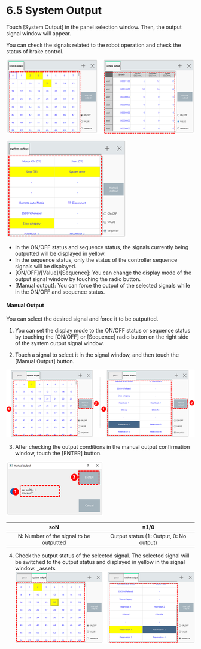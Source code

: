# 6.5    System Output

Touch \[System Output\] in the panel selection window. Then, the output signal window will appear.

You can check the signals related to the robot operation and check the status of brake control.



![Figure 37 System Output - ON/OFF Status \(Left\) / Value Status \(Right\)](../_assets/image%20%28451%29.png)

![Figure 38 System Output &#x2013; Sequence Status](../_assets/image%20%28416%29.png)

* In the ON/OFF status and sequence status, the signals currently being outputted will be displayed in yellow.
* In the sequence status, only the status of the controller sequence signals will be displayed.
* \[ON/OFF\]/\[Value\]/\[Sequence\]: You can change the display mode of the output signal window by touching the radio button.
* \[Manual output\]: You can force the output of the selected signals while in the ON/OFF and sequence status.



#### Manual Output

You can select the desired signal and force it to be outputted.

1.	You can set the display mode to the ON/OFF status or sequence status by touching the \[ON/OFF\] or \[Sequence\] radio button on the right side of the system output signal window. 

2.	Touch a signal to select it in the signal window, and then touch the \[Manual Output\] button.

![](../_assets/image%20%28446%29.png)

3.	After checking the output conditions in the manual output confirmation window, touch the \[ENTER\] button.

![](../_assets/image%20%28406%29.png)

| soN | =1/0 |
| :---: | :---: |
| N: Number of the signal to be outputted | Output status \(1: Output, 0: No output\) |


4.	Check the output status of the selected signal. The selected signal will be switched to the output status and displayed in yellow in the signal window.
_assets
![](../_assets/image%20%28405%29.png)

